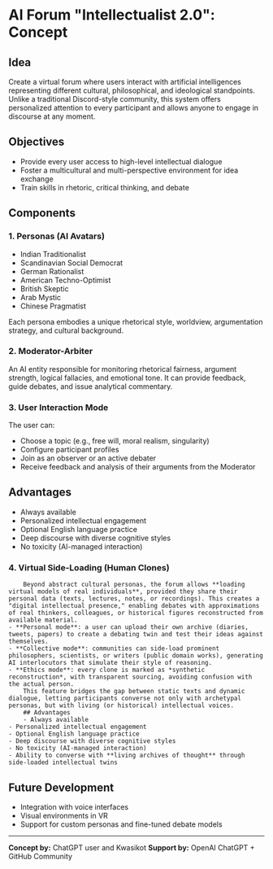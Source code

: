 # AI Forum "Intellectualist 2.0": Concept

## Idea
Create a virtual forum where users interact with artificial intelligences representing different cultural, philosophical, and ideological standpoints. Unlike a traditional Discord-style community, this system offers personalized attention to every participant and allows anyone to engage in discourse at any moment.

## Objectives
- Provide every user access to high-level intellectual dialogue  
- Foster a multicultural and multi-perspective environment for idea exchange  
- Train skills in rhetoric, critical thinking, and debate  

## Components

### 1. Personas (AI Avatars)
- Indian Traditionalist  
- Scandinavian Social Democrat  
- German Rationalist  
- American Techno-Optimist  
- British Skeptic  
- Arab Mystic  
- Chinese Pragmatist  

Each persona embodies a unique rhetorical style, worldview, argumentation strategy, and cultural background.

### 2. Moderator-Arbiter
An AI entity responsible for monitoring rhetorical fairness, argument strength, logical fallacies, and emotional tone. It can provide feedback, guide debates, and issue analytical commentary.

### 3. User Interaction Mode
The user can:
- Choose a topic (e.g., free will, moral realism, singularity)  
- Configure participant profiles  
- Join as an observer or an active debater  
- Receive feedback and analysis of their arguments from the Moderator  

## Advantages
- Always available  
- Personalized intellectual engagement  
- Optional English language practice  
- Deep discourse with diverse cognitive styles  
- No toxicity (AI-managed interaction)  

### 4. **Virtual Side-Loading (Human Clones)**
        Beyond abstract cultural personas, the forum allows **loading virtual models of real individuals**, provided they share their personal data (texts, lectures, notes, or recordings). This creates a "digital intellectual presence," enabling debates with approximations of real thinkers, colleagues, or historical figures reconstructed from available material.
    - **Personal mode**: a user can upload their own archive (diaries, tweets, papers) to create a debating twin and test their ideas against themselves.  
    - **Collective mode**: communities can side-load prominent philosophers, scientists, or writers (public domain works), generating AI interlocutors that simulate their style of reasoning.
    - **Ethics mode**: every clone is marked as *synthetic reconstruction*, with transparent sourcing, avoiding confusion with the actual person.
        This feature bridges the gap between static texts and dynamic dialogue, letting participants converse not only with archetypal personas, but with living (or historical) intellectual voices.
        ## Advantages
        - Always available
    - Personalized intellectual engagement       
    - Optional English language practice
    - Deep discourse with diverse cognitive styles 
    - No toxicity (AI-managed interaction)
    - Ability to converse with **living archives of thought** through side-loaded intellectual twins

## Future Development
- Integration with voice interfaces  
- Visual environments in VR  
- Support for custom personas and fine-tuned debate models  

---

**Concept by:** ChatGPT user and Kwasikot
**Support by:** OpenAI ChatGPT + GitHub Community
